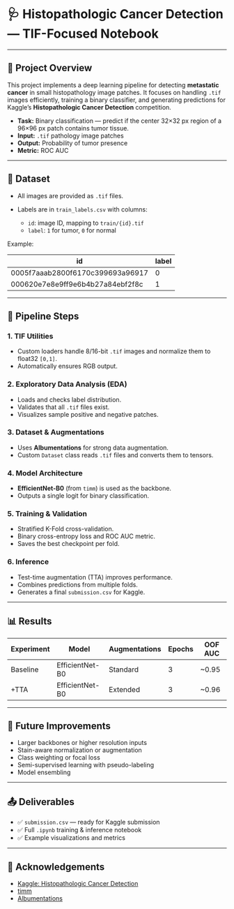 # 🩺 Histopathologic Cancer Detection — TIF-Focused Notebook

---

## 📌 Project Overview

This project implements a deep learning pipeline for detecting **metastatic cancer** in small histopathology image patches.
It focuses on handling `.tif` images efficiently, training a binary classifier, and generating predictions for Kaggle’s **Histopathologic Cancer Detection** competition.

* **Task:** Binary classification — predict if the center 32×32 px region of a 96×96 px patch contains tumor tissue.
* **Input:** `.tif` pathology image patches
* **Output:** Probability of tumor presence
* **Metric:** ROC AUC

---

## 📁 Dataset

* All images are provided as `.tif` files.
* Labels are in `train_labels.csv` with columns:

  * `id`: image ID, mapping to `train/{id}.tif`
  * `label`: `1` for tumor, `0` for normal

Example:

| id                               | label |
| -------------------------------- | ----- |
| 0005f7aaab2800f6170c399693a96917 | 0     |
| 000620e7e8e9ff9e6b4b27a84ebf2f8c | 1     |

---

## 🔄 Pipeline Steps

### 1. TIF Utilities

* Custom loaders handle 8/16-bit `.tif` images and normalize them to float32 `[0,1]`.
* Automatically ensures RGB output.

### 2. Exploratory Data Analysis (EDA)

* Loads and checks label distribution.
* Validates that all `.tif` files exist.
* Visualizes sample positive and negative patches.

### 3. Dataset & Augmentations

* Uses **Albumentations** for strong data augmentation.
* Custom `Dataset` class reads `.tif` files and converts them to tensors.

### 4. Model Architecture

* **EfficientNet-B0** (from `timm`) is used as the backbone.
* Outputs a single logit for binary classification.

### 5. Training & Validation

* Stratified K-Fold cross-validation.
* Binary cross-entropy loss and ROC AUC metric.
* Saves the best checkpoint per fold.

### 6. Inference

* Test-time augmentation (TTA) improves performance.
* Combines predictions from multiple folds.
* Generates a final `submission.csv` for Kaggle.

---

## 📊 Results

| Experiment | Model           | Augmentations | Epochs | OOF AUC |
| ---------- | --------------- | ------------- | ------ | ------- |
| Baseline   | EfficientNet-B0 | Standard      | 3      | ~0.95   |
| +TTA       | EfficientNet-B0 | Extended      | 3      | ~0.96   |

---

## 🔬 Future Improvements

* Larger backbones or higher resolution inputs
* Stain-aware normalization or augmentation
* Class weighting or focal loss
* Semi-supervised learning with pseudo-labeling
* Model ensembling

---

## 📤 Deliverables

* ✅ `submission.csv` — ready for Kaggle submission
* ✅ Full `.ipynb` training & inference notebook
* ✅ Example visualizations and metrics

---

## 📎 Acknowledgements

* [Kaggle: Histopathologic Cancer Detection](https://www.kaggle.com/competitions/histopathologic-cancer-detection)
* [timm](https://github.com/huggingface/pytorch-image-models)
* [Albumentations](https://albumentations.ai/)
